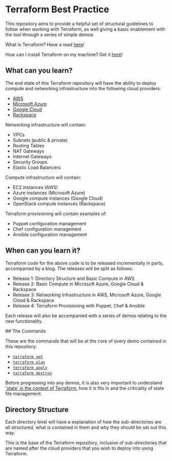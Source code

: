 # Terraform Best Practice

This repository aims to provide a helpful set of structural guidelines to follow
when working with Terraform, as well giving a basic enablement with the tool through
a series of simple demos.

What is Terraform? Have a read [here](https://www.terraform.io/intro/index.html)!

How can I install Terraform on my machine? Get it [here](https://www.terraform.io/downloads.html)!


## What can you learn?

The end state of this Terraform repository will have the ability to deploy compute
and networking infrastructure into the following cloud providers:

* [AWS](http://aws.amazon.com/)
* [Microsoft Azure](https://azure.microsoft.com/en-gb/)
* [Google Cloud](https://cloud.google.com/)
* [Rackspace](http://www.rackspace.co.uk/)

Networking infrastructure will contain:

* VPCs
* Subnets (public & private)
* Routing Tables
* NAT Gateways
* Internet Gateways
* Security Groups
* Elastic Load Balancers

Compute infrastructure will contain:

* EC2 instances (AWS)
* Azure instances (Microsoft Azure)
* Google compute instances (Google Cloud)
* OpenStack compute instances (Rackspace)

Terraform provisioning will contain examples of:

* Puppet configuration management
* Chef configuration management
* Ansible configuration management


## When can you learn it?

Terraform code for the above code is to be released incrementally in parts, accompanied by a blog. The releases will be split as follows:

- Release 1: Directory Structure and Basic Compute in AWS
- Release 2: Basic Compute in Microsoft Azure, Google Cloud & Rackspace
- Release 3: Networking Infrastructure in AWS, Microsoft Azure, Google Cloud & Rackspace
- Release 4: Terraform Provisioning with Puppet, Chef & Ansible

Each release will also be accompanied with a series of demos relating to the new functionality.


## The Commands

These are the commands that will be at the core of every demo contained in this repository:

* [`terraform get`](https://www.terraform.io/docs/commands/get.html)
* [`terraform plan`](https://www.terraform.io/docs/commands/plan.html)
* [`terraform apply`](https://www.terraform.io/docs/commands/apply.html)
* [`terraform destroy`](https://www.terraform.io/docs/commands/destroy.html)

Before progressing into any demos, it is also very important to understand ['state' in the context of Terraform](https://www.terraform.io/docs/state/index.html), how it is fits in and the criticality of state file management.

## Directory Structure

Each directory level will have a explanation of how the sub-directories are all structured, what is contained in them and why they should be set out this way.

This is the base of the Terraform repository, inclusive of sub-directories that are named after the cloud providers that you wish to deploy into using Terraform.
